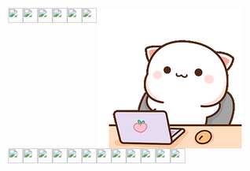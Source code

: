 <img align="center" src="/gif1.gif">
<img align="left" src="https://cdn.jsdelivr.net/gh/devicons/devicon/icons/canva/canva-original.svg" width="30" height="30" />
<img align="left" src="https://cdn.jsdelivr.net/gh/devicons/devicon/icons/java/java-plain.svg" width="30" height="30" />
<img align="left" src="https://cdn.jsdelivr.net/gh/devicons/devicon/icons/vscode/vscode-plain.svg" width="30" height="30" /> 
<img align="left" src="https://cdn.jsdelivr.net/gh/devicons/devicon/icons/html5/html5-plain.svg" width="30" height="30" />
<img align="left" src="https://cdn.jsdelivr.net/gh/devicons/devicon/icons/css3/css3-plain.svg" width="30" height="30" />
<img align="left" src="https://cdn.jsdelivr.net/gh/devicons/devicon/icons/bootstrap/bootstrap-plain.svg" width="30" height="30" />
<img align="left" src="https://cdn.jsdelivr.net/gh/devicons/devicon/icons/javascript/javascript-plain.svg" width="30" height="30" />
<img align="left" src="https://cdn.jsdelivr.net/gh/devicons/devicon/icons/php/php-plain.svg" width="30" height="30" />
<img align="left" src="https://cdn.jsdelivr.net/gh/devicons/devicon/icons/mysql/mysql-plain.svg" width="30" height="30" />
<img align="left" src="https://cdn.jsdelivr.net/gh/devicons/devicon/icons/ubuntu/ubuntu-plain.svg" width="30" height="30" />
<img align="left" src="https://cdn.jsdelivr.net/gh/devicons/devicon/icons/nodejs/nodejs-plain.svg" width="30" height="30" />
<img align="left" src="https://cdn.jsdelivr.net/gh/devicons/devicon/icons/laravel/laravel-plain.svg" width="30" height="30" />
<img align="left" src="https://cdn.jsdelivr.net/gh/devicons/devicon/icons/postgresql/postgresql-plain.svg" width="30" height="30" />
<img align="left" src="https://cdn.jsdelivr.net/gh/devicons/devicon/icons/dart/dart-plain.svg" width="30" height="30" />
<img align="left" src="https://cdn.jsdelivr.net/gh/devicons/devicon/icons/flutter/flutter-plain.svg" width="30" height="30" />
<img align="left" src="https://cdn.jsdelivr.net/gh/devicons/devicon/icons/docker/docker-plain.svg" width="30" height="30" />
<img align="left" src="https://cdn.jsdelivr.net/gh/devicons/devicon/icons/github/github-original.svg" width="30" height="30" />
<img align="left" src="https://cdn.jsdelivr.net/gh/devicons/devicon/icons/git/git-plain.svg" width="30" height="30" />
